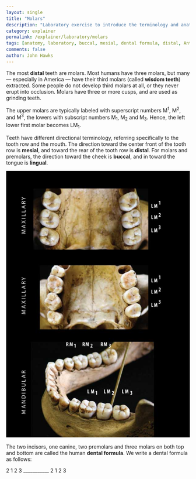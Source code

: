 ```yaml
---
layout: single 
title: "Molars" 
description: "Laboratory exercise to introduce the terminology and anatomy of the molars." 
category: explainer
permalink: /explainer/laboratory/molars
tags: [anatomy, laboratory, buccal, mesial, dental formula, distal, Anthropology 105, teeth, molar, lingual, explainer] 
comments: false 
author: John Hawks 
---
```


The most <strong>distal</strong> teeth are molars. Most humans have three molars, but many &mdash; especially in America &mdash; have their third molars (called <strong>wisdom teeth</strong>) extracted. Some people do not develop third molars at all, or they never erupt into occlusion. Molars have three or more cusps, and are used as grinding teeth. 


The upper molars are typically labeled with superscript numbers M<sup>1</sup>, M<sup>2</sup>, and M<sup>3</sup>, the lowers with subscript numbers M<sub>1</sub>, M<sub>2</sub> and M<sub>3</sub>. Hence, the left lower first molar becomes LM<sub>1</sub>. 


Teeth have different directional terminology, referring specifically to the tooth row and the mouth. The direction toward the center front of the tooth row is <strong>mesial</strong>, and toward the rear of the tooth row is <strong>distal</strong>. For molars and premolars, the direction toward the cheek is <strong>buccal</strong>, and in toward the tongue is <strong>lingual</strong>.

<div class="middle-picture">
<img src="/graphics/molars_labeled_2010.jpg" />
</div>


The two incisors, one canine, two premolars and three molars on both top and bottom are called the human <strong>dental formula</strong>. We write a dental formula as follows: 

<div class="middle-picture">
2  1  2  3
___________
2  1  2  3 
</div>

